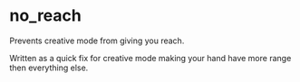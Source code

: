 # no_reach
Prevents creative mode from giving you reach.

Written as a quick fix for creative mode making your hand have more range then everything else.
